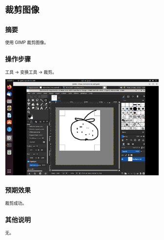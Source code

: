 # 裁剪图像

## 摘要

使用 GIMP 裁剪图像。

## 操作步骤

工具 -> 变换工具 -> 裁剪。

![裁剪图像-1](./img/裁剪图像-1.png)

## 预期效果

裁剪成功。

## 其他说明

无。
